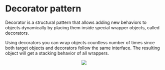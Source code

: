 # Decorator pattern

Decorator is a structural pattern that allows adding new behaviors to objects dynamically by placing them inside special wrapper objects, called decorators.

Using decorators you can wrap objects countless number of times since both target objects and decorators follow the same interface. The resulting object will get a stacking behavior of all wrappers.

<p align="center">
  <img src="https://images.viblo.asia/72866cfd-8a62-40e1-860f-1dee14ee1ceb.png">
</p>